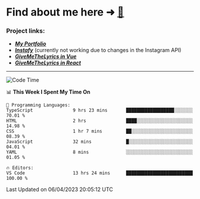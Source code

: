 # Find about me here ➜ [🧑](https://pauabella.dev)

### Project links:
- ***[My Portfolio](https://pauabella.dev)***
- ***[Instafy](https://instafy.me)*** (currently not working due to changes in the Instagram API)
- ***[GiveMeTheLyrics in Vue](https://lyrics.pauabella.dev)***
- ***[GiveMeTheLyrics in React](https://pauabella.dev/GiveMeTheLyrics)***

---
<!--START_SECTION:waka-->
![Code Time](http://img.shields.io/badge/Code%20Time-2%2C059%20hrs%2047%20mins-blue)

📊 **This Week I Spent My Time On** 

```text
💬 Programming Languages: 
TypeScript               9 hrs 23 mins       ██████████████████░░░░░░░   70.01 % 
HTML                     2 hrs               ████░░░░░░░░░░░░░░░░░░░░░   14.98 % 
CSS                      1 hr 7 mins         ██░░░░░░░░░░░░░░░░░░░░░░░   08.39 % 
JavaScript               32 mins             █░░░░░░░░░░░░░░░░░░░░░░░░   04.01 % 
YAML                     8 mins              ░░░░░░░░░░░░░░░░░░░░░░░░░   01.05 % 

🔥 Editors: 
VS Code                  13 hrs 24 mins      █████████████████████████   100.00 % 
```


 Last Updated on 06/04/2023 20:05:12 UTC
<!--END_SECTION:waka-->
